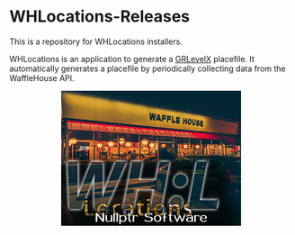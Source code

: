 # WHLocations-Releases
This is a repository for WHLocations installers.

WHLocations is an application to generate a [GRLevelX](https://grlevelx.com/) placefile.
It automatically generates a placefile by periodically collecting data from the WaffleHouse API.

<p align="center">
  <img src="assets/Logo.bmp" alt="WHLocations Logo"/>
</p>